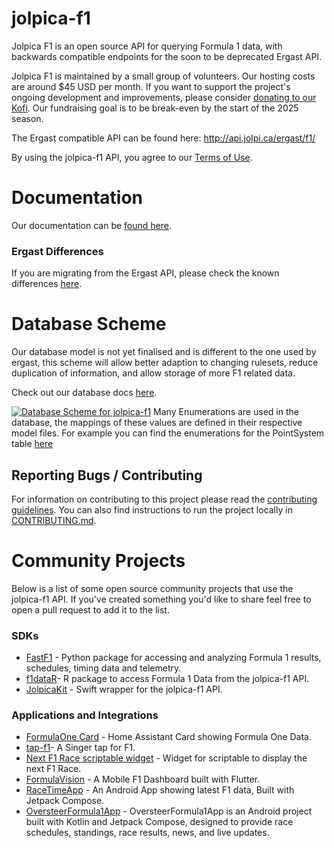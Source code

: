 # jolpica-f1
Jolpica F1 is an open source API for querying Formula 1 data, with backwards compatible endpoints for the soon to be deprecated Ergast API.

Jolpica F1 is maintained by a small group of volunteers. Our hosting costs are around $45 USD per month. If you want to support the project's ongoing development and improvements, please consider [donating to our Kofi]([url](https://ko-fi.com/jolpicaf1)). Our fundraising goal is to be break-even by the start of the 2025 season.

The Ergast compatible API can be found here: http://api.jolpi.ca/ergast/f1/

By using the jolpica-f1 API, you agree to our [Terms of Use](TERMS.md).

# Documentation
Our documentation can be [found here](/docs/README.md).

### Ergast Differences
If you are migrating from the Ergast API, please check the known differences [here](/docs/ergast_differences.md).

# Database Scheme
Our database model is not yet finalised and is different to the one used by ergast, this scheme will allow better adaption to changing rulesets, reduce duplication of information, and allow storage of more F1 related data.

Check out our database docs [here](https://dbdocs.io/jolpica/jolpica-f1?view=relationships). 

[![Database Scheme for jolpica-f1](docs/database.svg)](https://dbdocs.io/jolpica/jolpica-f1?view=relationships)
Many Enumerations are used in the database, the mappings of these values are defined in their respective model files. For example you can find the enumerations for the PointSystem table [here](jolpica/formula_one/models/point_scheme.py)

## Reporting Bugs / Contributing

For information on contributing to this project please read the [contributing guidelines](CONTRIBUTING.md).
You can also find instructions to run the project locally in [CONTRIBUTING.md](CONTRIBUTING.md).

# Community Projects

Below is a list of some open source community projects that use the jolpica-f1 API. If you've created something you'd like to share feel free to open a pull request to add it to the list.

### SDKs
- [FastF1](https://github.com/theOehrly/Fast-F1) - Python package for accessing and analyzing Formula 1 results, schedules, timing data and telemetry.
- [f1dataR](https://github.com/SCasanova/f1dataR)-  R package to access Formula 1 Data from the jolpica-f1 API.
- [JolpicaKit](https://github.com/fantasia-y/JolpicaKit) - Swift wrapper for the jolpica-f1 API.

### Applications and Integrations
- [FormulaOne Card](https://github.com/marcokreeft87/formulaone-card) - Home Assistant Card showing Formula One Data.
- [tap-f1](https://github.com/ReubenFrankel/tap-f1)-  A Singer tap for F1.
- [Next F1 Race scriptable widget](https://github.com/timespacedecay/scriptable) - Widget for scriptable to display the next F1 Race.
- [FormulaVision](https://github.com/skat9234/formula-vision) - A Mobile F1 Dashboard built with Flutter.
- [RaceTimeApp](https://www.github.com/MayckGomes/RaceTimeApp) - An Android App showing latest F1 data, Built with Jetpack Compose.
- [OversteerFormula1App](https://github.com/HugoLe-SS/OversteerFormula1App) - OversteerFormula1App is an Android project built with Kotlin and Jetpack Compose, designed to provide race schedules, standings, race results, news, and live updates.
